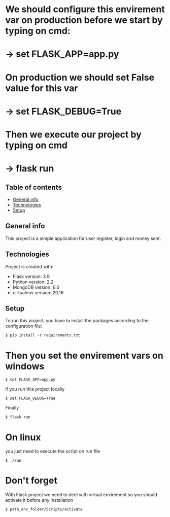 # We should configure this envirement var on production before we start by typing on cmd:
#   -> set FLASK_APP=app.py
# On production we should set False value for this var
#   -> set FLASK_DEBUG=True


# Then we execute our project by typing on cmd
#   -> flask run

## Table of contents
* [General info](#general-info)
* [Technologies](#technologies)
* [Setup](#setup)

## General info
This project is a simple application for user register, login and money sent.
	
## Technologies
Project is created with:
* Flask version: 3.9
* Python version: 2.2
* MongoDB version: 6.0
* cirtualenv version: 20.16
	
## Setup
To run this project, you have to install the packages according to the configuration file:

```
$ pip install -r requirements.txt
```

# Then you set the envirement vars on windows

```
$ set FLASK_APP=app.py
```

if you run this project locally

```
$ set FLASK_DEBUG=True
```
Finally

```
$ flask run
```
# On linux
you just need to execute the script on run file

```
$ ./run
```
# Don't forget
With Flask project we need to deel with virtual envirement so you should activate it before any installation

```
$ path_env_folder/Scripts/activate
```
